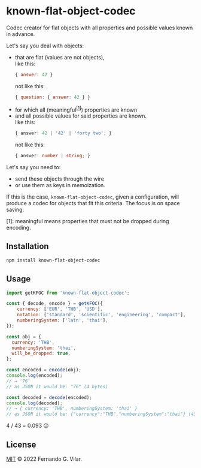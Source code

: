 # known-flat-object-codec

Codec creator for flat objects with all properties and possible values known in advance.

Let's say you deal with objects:

- that are flat (values are not objects),  
  like this:
  ```javascript
  { answer: 42 }
  ```
  not like this:
  ```javascript
  { question: { answer: 42 } }
  ```
- for which all (meaningful<sup>[[1]](#note-meaningful)</sup>) properties are known
- and all possible values for said properties are known.  
  like this:
  ```typescript
  { answer: 42 | '42' | 'forty two'; }
  ```
  not like this:
  ```typescript
  { answer: number | string; }
  ```

Let's say you need to:

- send these objects through the wire
- or use them as keys in memoization.

If this is the case, `known-flat-object-codec`, given a configuration, will produce a codec for objects that fit this criteria. The focus is on space saving.

<span id="note-meaningful">[1]: meaningful means properties that must not be dropped during encoding.</span>

## Installation

```bash
npm install known-flat-object-codec
```

## Usage

```javascript
import getKFOC from 'known-flat-object-codec';

const { decode, encode } = getKFOC({
    currency: ['EUR', 'THB', 'USD'],
    notation: ['standard', 'scientific', 'engineering', 'compact'],
    numberingSystem: ['latn', 'thai'],
});

const obj = {
  currency: 'THB',
  numberingSystem: 'thai',
  will_be_dropped: true,
};

const encoded = encode(obj);
console.log(encoded);
// → '76'
// as JSON it would be: "76" (4 bytes)

const decoded = decode(encoded);
console.log(decoded);
// → { currency: 'THB', numberingSystem: 'thai' }
// as JSON it would be: {"currency":"THB","numberingSystem":"thai"} (43 bytes)
```

4 / 43 = 0.093 😉

## License

[MIT](./LICENSE) © 2022 Fernando G. Vilar.
